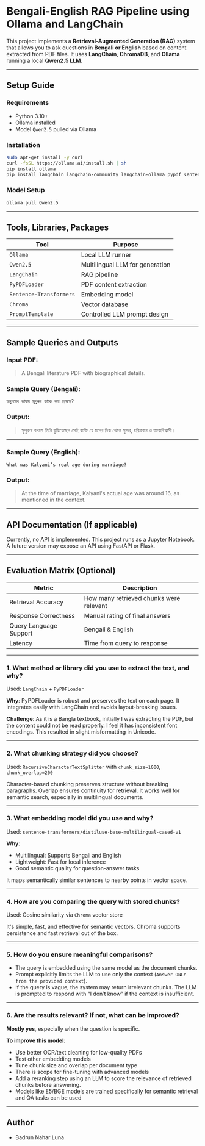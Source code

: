 #  Bengali-English RAG Pipeline using Ollama and LangChain

This project implements a **Retrieval-Augmented Generation (RAG)** system that allows you to ask questions in **Bengali or English** based on content extracted from PDF files. It uses **LangChain**, **ChromaDB**, and **Ollama** running a local **Qwen2.5 LLM**.

---

##  Setup Guide

###  Requirements

- Python 3.10+
- Ollama installed
- Model `Qwen2.5` pulled via Ollama

###  Installation

```bash
sudo apt-get install -y curl
curl -fsSL https://ollama.ai/install.sh | sh
pip install ollama
pip install langchain langchain-community langchain-ollama pypdf sentence-transformers chromadb
```

###  Model Setup

```bash
ollama pull Qwen2.5
```

---

##  Tools, Libraries, Packages

| Tool | Purpose |
|------|---------|
| `Ollama` | Local LLM runner |
| `Qwen2.5` | Multilingual LLM for generation |
| `LangChain` | RAG pipeline |
| `PyPDFLoader` | PDF content extraction |
| `Sentence-Transformers` | Embedding model |
| `Chroma` | Vector database |
| `PromptTemplate` | Controlled LLM prompt design |

---

##  Sample Queries and Outputs

###  Input PDF:
> A Bengali literature PDF with biographical details.

###  Sample Query (Bengali):
```
অনুপমের ভাষায় সুপুরুষ কাকে বলা হয়েছে?
```
###  Output:
> সুপুরুষ বলতে তিনি বুঝিয়েছেন সেই ব্যক্তি যে মনের দিক থেকে সুন্দর, চরিত্রবান ও আত্মবিশ্বাসী।

---

###  Sample Query (English):
```
What was Kalyani’s real age during marriage?
```
###  Output:
> At the time of marriage, Kalyani's actual age was around 16, as mentioned in the context.

---

##  API Documentation (If applicable)

Currently, no API is implemented. This project runs as a Jupyter Notebook. A future version may expose an API using FastAPI or Flask.

---

##  Evaluation Matrix (Optional)

| Metric | Description |
|--------|-------------|
| Retrieval Accuracy | How many retrieved chunks were relevant |
| Response Correctness | Manual rating of final answers |
| Query Language Support | Bengali & English |
| Latency | Time from query to response |

---



###  1. What method or library did you use to extract the text, and why?

Used: `LangChain` + `PyPDFLoader`

**Why**: PyPDFLoader is robust and preserves the text on each page. It integrates easily with LangChain and avoids layout-breaking issues.

**Challenge**: As it is a Bangla textbook, initially I was extracting the PDF, but the content could not be read properly. I feel it has inconsistent font encodings. This resulted in slight misformatting in Unicode.

---

###  2. What chunking strategy did you choose?

Used: `RecursiveCharacterTextSplitter` with `chunk_size=1000`, `chunk_overlap=200`

Character-based chunking preserves structure without breaking paragraphs. Overlap ensures continuity for retrieval. It works well for semantic search, especially in multilingual documents.

---

###  3. What embedding model did you use and why?

Used: `sentence-transformers/distiluse-base-multilingual-cased-v1`

**Why**:
- Multilingual: Supports Bengali and English
- Lightweight: Fast for local inference
- Good semantic quality for question-answer tasks

It maps semantically similar sentences to nearby points in vector space.

---

###  4. How are you comparing the query with stored chunks?

Used: Cosine similarity via `Chroma` vector store

It's simple, fast, and effective for semantic vectors. Chroma supports persistence and fast retrieval out of the box.

---

###  5. How do you ensure meaningful comparisons?

- The query is embedded using the same model as the document chunks.
- Prompt explicitly limits the LLM to use only the context (`Answer ONLY from the provided context`).
- If the query is vague, the system may return irrelevant chunks. The LLM is prompted to respond with “I don’t know” if the context is insufficient.

---

###  6. Are the results relevant? If not, what can be improved?

**Mostly yes**, especially when the question is specific.

**To improve this model**:
- Use better OCR/text cleaning for low-quality PDFs
- Test other embedding models
- Tune chunk size and overlap per document type
- There is scope for fine-tuning with advanced models
- Add a reranking step using an LLM to score the relevance of retrieved chunks before answering.
- Models like E5/BGE models are trained specifically for semantic retrieval and QA tasks can be used



---

##  Author

- Badrun Nahar Luna

